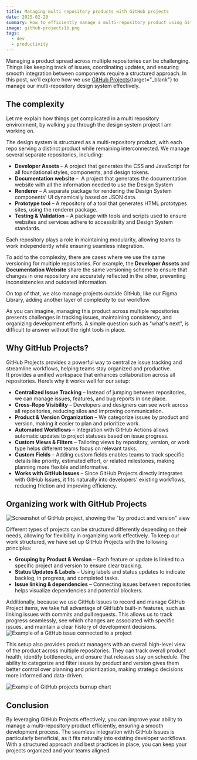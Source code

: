 ```yaml
---
title: Managing multi repository products with GitHub projects
date: 2025-02-20
summary: How to efficiently manage a multi-repository product using GitHub Projects.
image: github-projects1b.png
tags:
  - dev
  - productivity
---
```

Managing a product spread across multiple repositories can be challenging. Things like keeping track of issues, coordinating updates, and ensuring smooth integration between components require a structured approach. In this post, we’ll explore how we use [GitHub Projects](https://docs.github.com/en/issues/planning-and-tracking-with-projects/learning-about-projects/about-projects){target="_blank"} to manage our multi-repository design system effectively.
## The complexity
Let me explain how things get complicated in a multi repository environment, by walking you through the design system project I am working on.

The design system is structured as a multi-repository product, with each repo serving a distinct product while remaining interconnected. We manage several separate repositories, including:
- **Developer Assets** – A project that generates the CSS and JavaScript for all foundational styles, components, and design tokens.
- **Documentation website** –  A project that generates the documentation website with all the information needed to use the Design System
- **Renderer** – A separate package for rendering the Design System components' UI dynamically based on JSON data.
- **Prototype tool** – A repository of a tool that generates HTML prototypes sites, using the renderer package. 
- **Testing & Validation** – A package with tools and scripts used to ensure websites and services adhere to accessibility and Design System standards.

Each repository plays a role in maintaining modularity, allowing teams to work independently while ensuring seamless integration.

To add to the complexity, there are cases where we use the same versioning for multiple repositories. For example, the **Developer Assets** and **Documentation Website** share the same versioning scheme to ensure that changes in one repository are accurately reflected in the other, preventing inconsistencies and outdated information.  

On top of that, we also manage projects outside GitHub, like our Figma Library, adding another layer of complexity to our workflow.

As you can imagine, managing this product across multiple repositories presents challenges in tracking issues, maintaining consistency, and organizing development efforts. A simple question such as "what's next", is difficult to answer without the right tools in place.
## Why GitHub Projects?
GitHub Projects provides a powerful way to centralize issue tracking and streamline workflows, helping teams stay organized and productive. It provides a unified workspace that enhances collaboration across all repositories. Here’s why it works well for our setup:

- **Centralized Issue Tracking** – Instead of jumping between repositories, we can manage issues, features, and bug reports in one place.
- **Cross-Repo Visibility** – Developers and designers can see work across all repositories, reducing silos and improving communication.
- **Product & Version Organization** – We categorize issues by product and version, making it easier to plan and prioritize work.
- **Automated Workflows** – Integration with GitHub Actions allows automatic updates to project statuses based on issue progress.
- **Custom Views & Filters** – Tailoring views by repository, version, or work type helps different teams focus on relevant tasks.
- **Custom Fields** – Adding custom fields enables teams to track specific details like priority, estimated effort, or related milestones, making planning more flexible and informative.
- **Works with GitHub Issues** – Since GitHub Projects directly integrates with GitHub Issues, it fits naturally into developers' existing workflows, reducing friction and improving efficiency.
## Organizing work with GitHub Projects
![Screenshot of GitHub project, showing the "by product and version" view ](../../img/github-projects-1.png)

Different types of projects can be structured differently depending on their needs, allowing for flexibility in organizing work effectively. To keep our work structured, we have set up GitHub Projects with the following principles:

- **Grouping by Product & Version** – Each feature or update is linked to a specific project and version to ensure clear tracking.
- **Status Updates & Labels** – Using labels and status updates to indicate backlog, in progress, and completed tasks.
- **Issue linking & dependencies** – Connecting issues between repositories helps visualize dependencies and potential blockers.

Additionally, because we use GitHub Issues to record and manage GitHub Project items, we take full advantage of GitHub’s built-in features, such as linking issues with commits and pull requests. This allows us to track progress seamlessly, see which changes are associated with specific issues, and maintain a clear history of development decisions.
 ![Example of a GitHub issue connected to a project](../../img/github-issues-1.png)

This setup also provides product managers with an overall high-level view of the product across multiple repositories. They can track overall product health, identify bottlenecks, and ensure that releases stay on schedule. The ability to categorize and filter issues by product and version gives them better control over planning and prioritization, making strategic decisions more informed and data-driven.

![Example of GitHub projects burnup chart ](../../img/burnup-example.png)

## Conclusion
By leveraging GitHub Projects effectively, you can improve your ability to manage a multi-repository product efficiently, ensuring a smooth development process. The seamless integration with GitHub Issues is particularly beneficial, as it fits naturally into existing developer workflows. With a structured approach and best practices in place, you can keep your projects organized and your teams aligned.
